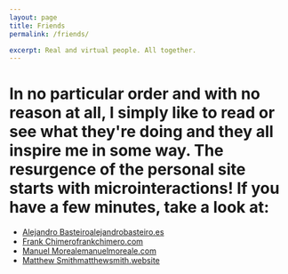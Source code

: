 ```yaml
---
layout: page
title: Friends
permalink: /friends/

excerpt: Real and virtual people. All together.
---
```



# In no particular order and with no reason at all, I simply like to read or see what they're doing and they all inspire me in some way. The resurgence of the personal site starts with microinteractions! If you have a few minutes, take a look at:

<ul class="category">
  <li><a href="http://alejandrobasteiro.es" target="_blank">Alejandro Basteiro<span class="info">alejandrobasteiro.es</span></a></li>
  <li><a href="https://frankchimero.com" target="_blank">Frank Chimero<span class="info">frankchimero.com</span></a></li>
  <li><a href="https://manuelmoreale.com" target="_blank">Manuel Moreale<span class="info">manuelmoreale.com</span></a></li>
  <li><a href="https://matthewsmith.website" target="_blank">Matthew Smith<span class="info">matthewsmith.website</span></a></li>

</ul>
